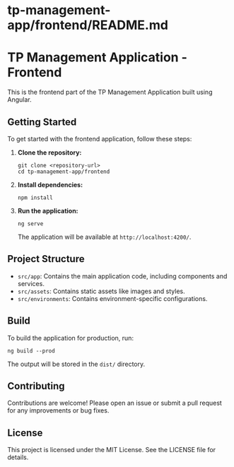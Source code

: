 # tp-management-app/frontend/README.md

# TP Management Application - Frontend

This is the frontend part of the TP Management Application built using Angular. 

## Getting Started

To get started with the frontend application, follow these steps:

1. **Clone the repository:**
   ```
   git clone <repository-url>
   cd tp-management-app/frontend
   ```

2. **Install dependencies:**
   ```
   npm install
   ```

3. **Run the application:**
   ```
   ng serve
   ```

   The application will be available at `http://localhost:4200/`.

## Project Structure

- `src/app`: Contains the main application code, including components and services.
- `src/assets`: Contains static assets like images and styles.
- `src/environments`: Contains environment-specific configurations.

## Build

To build the application for production, run:
```
ng build --prod
```

The output will be stored in the `dist/` directory.

## Contributing

Contributions are welcome! Please open an issue or submit a pull request for any improvements or bug fixes.

## License

This project is licensed under the MIT License. See the LICENSE file for details.